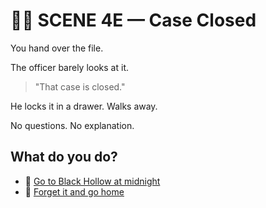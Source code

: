 
# 🧑‍✈️ SCENE 4E — Case Closed
You hand over the file.

The officer barely looks at it.
>"That case is closed."

He locks it in a drawer.
Walks away.

No questions.
No explanation.

## What do you do?

- 🚗 [Go to Black Hollow at midnight](scene2A.md)
- 🏃 [Forget it and go home](./scene5E.md)
